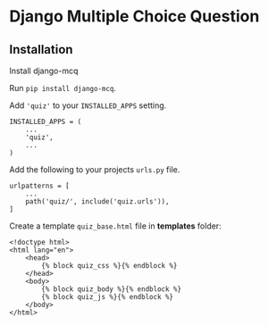 # Django Multiple Choice Question


Installation
------------
Install django-mcq

Run `pip install django-mcq`.

Add `'quiz'` to your `INSTALLED_APPS` setting.

    INSTALLED_APPS = (
        ...
        'quiz',
        ...
    )

Add the following to your projects `urls.py` file.


    urlpatterns = [
        ...
        path('quiz/', include('quiz.urls')),
    ]


Create a template `quiz_base.html` file in **templates** folder:

    <!doctype html>
    <html lang="en">
        <head>
            {% block quiz_css %}{% endblock %}
        </head>
        <body>
            {% block quiz_body %}{% endblock %}
            {% block quiz_js %}{% endblock %}
        </body>
    </html>